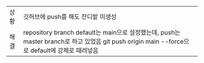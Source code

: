 | | |
|:----------|:----------|
| 상황 | 깃허브에 push를 해도 잔디밭 미생성
|해결| repository branch default는 main으로 설정했는데, push는 master branch로 하고 있었음 git push origin main --force으로 default에 강제로 때려넣음|


